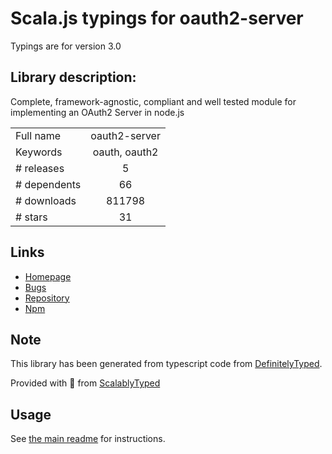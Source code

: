
# Scala.js typings for oauth2-server

Typings are for version 3.0

## Library description:
Complete, framework-agnostic, compliant and well tested module for implementing an OAuth2 Server in node.js

|                    |                 |
| ------------------ | :-------------: |
| Full name          | oauth2-server |
| Keywords           | oauth, oauth2 |
| # releases         | 5 |
| # dependents       | 66 |
| # downloads        | 811798 |
| # stars            | 31 |

## Links
- [Homepage](https://github.com/oauthjs/node-oauth2-server#readme)
- [Bugs](https://github.com/oauthjs/node-oauth2-server/issues)
- [Repository](https://github.com/oauthjs/node-oauth2-server)
- [Npm](https://www.npmjs.com/package/oauth2-server)
    


## Note
This library has been generated from typescript code from [DefinitelyTyped](https://definitelytyped.org).

Provided with :purple_heart: from [ScalablyTyped](https://github.com/oyvindberg/ScalablyTyped)

## Usage
See [the main readme](../../readme.md) for instructions.



